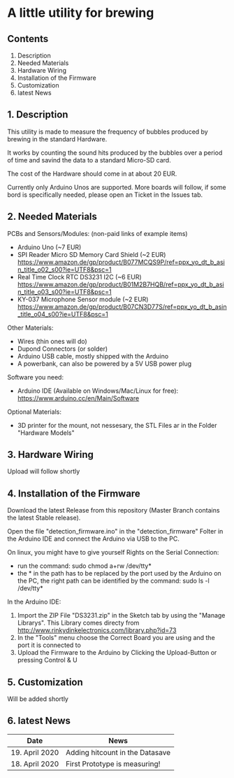 # A little utility for brewing

## Contents

1. Description
2. Needed Materials
3. Hardware Wiring
4. Installation of the Firmware
5. Customization
6. latest News

## 1. Description

This utility is made to measure the frequency of bubbles produced by brewing in the standard Hardware. 

It works by counting the sound hits produced by the bubbles over a period of time and savind the data to a standard Micro-SD card.

The cost of the Hardware should come in at about 20 EUR. 

Currently only Arduino Unos are supported. More boards will follow, if some bord is specifically needed, please open an Ticket in the Issues tab.

## 2. Needed Materials

PCBs and Sensors/Modules: (non-paid links of example items)

- Arduino Uno (~7 EUR)
- SPI Reader Micro SD Memory Card Shield (~2 EUR)
    https://www.amazon.de/gp/product/B077MCQS9P/ref=ppx_yo_dt_b_asin_title_o02_s00?ie=UTF8&psc=1
- Real Time Clock RTC DS3231 I2C (~6 EUR)
    https://www.amazon.de/gp/product/B01M2B7HQB/ref=ppx_yo_dt_b_asin_title_o03_s00?ie=UTF8&psc=1
- KY-037 Microphone Sensor module (~2 EUR)
    https://www.amazon.de/gp/product/B07CN3D77S/ref=ppx_yo_dt_b_asin_title_o04_s00?ie=UTF8&psc=1

Other Materials:
- Wires (thin ones will do)
- Dupond Connectors (or solder)
- Arduino USB cable, mostly shipped with the Arduino
- A powerbank, can also be powered by a 5V USB power plug

Software you need: 
- Arduino IDE (Available on Windows/Mac/Linux for free): https://www.arduino.cc/en/Main/Software


Optional Materials:
- 3D printer for the mount, not nessesary, the STL Files ar in the Folder "Hardware Models"

## 3. Hardware Wiring

Upload will follow shortly

## 4. Installation of the Firmware

Download the latest Release from this repository (Master Branch contains the latest Stable release).

Open the file "detection_firmware.ino" in the "detection_firmware" Folter in the Arduino IDE and connect the Arduino via USB to the PC.

On linux, you might have to give yourself Rights on the Serial Connection:
- run the command: sudo chmod a+rw /dev/tty*
- the * in the path has to be replaced by the port used by the Arduino on the PC, the right path can be identified by the command: sudo ls -l /dev/tty*

In the Arduino IDE:
1. Import the ZIP File "DS3231.zip" in the Sketch tab by using the "Manage Librarys". This Library comes directy from http://www.rinkydinkelectronics.com/library.php?id=73
2. In the "Tools" menu choose the Correct Board you are using and the port it is connected to
3. Upload the Firmware to the Arduino by Clicking the Upload-Button or pressing Control & U

## 5. Customization

Will be added shortly

## 6. latest News

Date | News
--- | ---
19. April 2020 | Adding hitcount in the Datasave
18. April 2020 | First Prototype is measuring!
